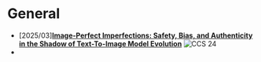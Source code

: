 # General
- [2025/03]**[Image-Perfect Imperfections: Safety, Bias, and Authenticity in the Shadow of Text-To-Image Model Evolution](https://dl.acm.org/doi/abs/10.1145/3658644.3690288)** ![CCS 24](https://img.shields.io/badge/CCS%2024-blue) 
- 
